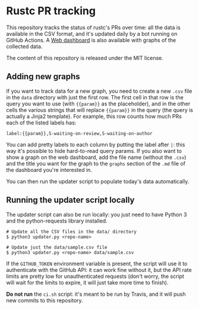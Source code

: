 # Rustc PR tracking

This repository tracks the status of rustc's PRs over time: all the data is
available in the CSV format, and it's updated daily by a bot running on GitHub
Actions. A [Web dashboard](https://rust-lang.github.io/rustc-pr-tracking/) is
also available with graphs of the collected data.

The content of this repository is released under the MIT license.

## Adding new graphs

If you want to track data for a new graph, you need to create a new `.csv` file
in the `data` directory with just the first row. The first cell in that row is
the query you want to use (with `{{param}}` as the placeholder), and in the
other cells the various strings that will replace `{{param}}` in the query (the
query is actually a Jinja2 template). For example, this row counts how much PRs
each of the listed labels has:

```
label:{{param}},S-waiting-on-review,S-waiting-on-author
```

You can add pretty labels to each column by putting the label after `|`: this
way it's possible to hide hard-to-read query params. If you also want to show a
graph on the web dashboard, add the file name (without the `.csv`) and the
title you want for the graph to the `graphs` section of the `.md` file of the
dashboard you're interested in.

You can then run the updater script to populate today's data automatically.

## Running the updater script locally

The updater script can also be run locally: you just need to have Python 3 and
the python-requests library installed.

```
# Update all the CSV files in the data/ directory
$ python3 updater.py <repo-name>

# Update just the data/sample.csv file
$ python3 updater.py <repo-name> data/sample.csv
```

If the `GITHUB_TOKEN` environment variable is present, the script will use it
to authenticate with the GitHub API: it can work fine without it, but the API
rate limits are pretty low for unauthenticated requests (don't worry, the
script will wait for the limits to expire, it will just take more time to
finish).

**Do not run** the `ci.sh` script: it's meant to be run by Travis, and it will
push new commits to this repository.
